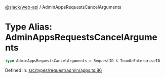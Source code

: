 [@slack/web-api](../index.md) / AdminAppsRequestsCancelArguments

# Type Alias: AdminAppsRequestsCancelArguments

```ts
type AdminAppsRequestsCancelArguments = RequestID & TeamOrEnterpriseID & TokenOverridable;
```

Defined in: [src/types/request/admin/apps.ts:86](https://github.com/slackapi/node-slack-sdk/blob/main/packages/web-api/src/types/request/admin/apps.ts#L86)
